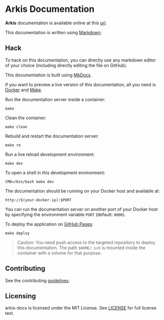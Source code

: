 # Arkis Documentation

**Arkis** documentation is available online at this [url](http://docs.arkis.io).

This documentation is written using
[Markdown](https://guides.github.com/features/mastering-markdown/).

## Hack

To hack on this documentation, you can directly use any markdown editor of
your choice (including directly editing the file on GitHub).

This documentation is built using [MkDocs](http://www.mkdocs.org/).

If you want to preview a live version of this documentation, all you need
is [Docker](http://www.docker.com) and [Make](http://www.gnu.org/software/make/).

Run the documentation server inside a container:

    make

Clean the container:

    make clean

Rebuild and restart the documentation server:

    make re

Run a live reload development environment:

    make dev

To open a shell in this development environment:

    CMD=/bin/bash make dev

The documentation should be running on your Docker host and available at:

    http://$(your-docker-ip):$PORT

You can run the documentation server on another port of your Docker host
by specifying the environment variable `PORT` (default: `8000`).

To deploy the application on [GitHub Pages](https://pages.github.com/):

    make deploy

>Caution: You need push access to the targeted repository to deploy this
documentation. The path `$HOME/.ssh` is mounted inside the container with
a volume for that purpose.

## Contributing

See the contributing [guidelines](/contributing).

## Licensing
arkis-docs is licensed under the MIT License. See [LICENSE](/license) for
full license text.

